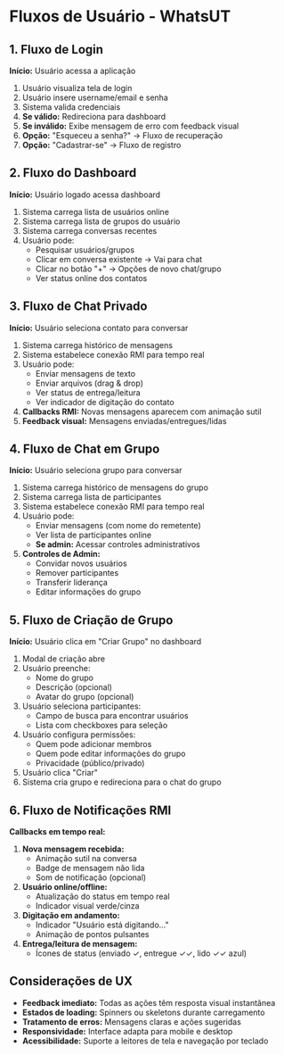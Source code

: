 # Fluxos de Usuário - WhatsUT

## 1. Fluxo de Login
**Início:** Usuário acessa a aplicação
1. Usuário visualiza tela de login
2. Usuário insere username/email e senha
3. Sistema valida credenciais
4. **Se válido:** Redireciona para dashboard
5. **Se inválido:** Exibe mensagem de erro com feedback visual
6. **Opção:** "Esqueceu a senha?" → Fluxo de recuperação
7. **Opção:** "Cadastrar-se" → Fluxo de registro

## 2. Fluxo do Dashboard
**Início:** Usuário logado acessa dashboard
1. Sistema carrega lista de usuários online
2. Sistema carrega lista de grupos do usuário
3. Sistema carrega conversas recentes
4. Usuário pode:
   - Pesquisar usuários/grupos
   - Clicar em conversa existente → Vai para chat
   - Clicar no botão "+" → Opções de novo chat/grupo
   - Ver status online dos contatos

## 3. Fluxo de Chat Privado
**Início:** Usuário seleciona contato para conversar
1. Sistema carrega histórico de mensagens
2. Sistema estabelece conexão RMI para tempo real
3. Usuário pode:
   - Enviar mensagens de texto
   - Enviar arquivos (drag & drop)
   - Ver status de entrega/leitura
   - Ver indicador de digitação do contato
4. **Callbacks RMI:** Novas mensagens aparecem com animação sutil
5. **Feedback visual:** Mensagens enviadas/entregues/lidas

## 4. Fluxo de Chat em Grupo
**Início:** Usuário seleciona grupo para conversar
1. Sistema carrega histórico de mensagens do grupo
2. Sistema carrega lista de participantes
3. Sistema estabelece conexão RMI para tempo real
4. Usuário pode:
   - Enviar mensagens (com nome do remetente)
   - Ver lista de participantes online
   - **Se admin:** Acessar controles administrativos
5. **Controles de Admin:**
   - Convidar novos usuários
   - Remover participantes
   - Transferir liderança
   - Editar informações do grupo

## 5. Fluxo de Criação de Grupo
**Início:** Usuário clica em "Criar Grupo" no dashboard
1. Modal de criação abre
2. Usuário preenche:
   - Nome do grupo
   - Descrição (opcional)
   - Avatar do grupo (opcional)
3. Usuário seleciona participantes:
   - Campo de busca para encontrar usuários
   - Lista com checkboxes para seleção
4. Usuário configura permissões:
   - Quem pode adicionar membros
   - Quem pode editar informações do grupo
   - Privacidade (público/privado)
5. Usuário clica "Criar"
6. Sistema cria grupo e redireciona para o chat do grupo

## 6. Fluxo de Notificações RMI
**Callbacks em tempo real:**
1. **Nova mensagem recebida:**
   - Animação sutil na conversa
   - Badge de mensagem não lida
   - Som de notificação (opcional)
2. **Usuário online/offline:**
   - Atualização do status em tempo real
   - Indicador visual verde/cinza
3. **Digitação em andamento:**
   - Indicador "Usuário está digitando..."
   - Animação de pontos pulsantes
4. **Entrega/leitura de mensagem:**
   - Ícones de status (enviado ✓, entregue ✓✓, lido ✓✓ azul)

## Considerações de UX
- **Feedback imediato:** Todas as ações têm resposta visual instantânea
- **Estados de loading:** Spinners ou skeletons durante carregamento
- **Tratamento de erros:** Mensagens claras e ações sugeridas
- **Responsividade:** Interface adapta para mobile e desktop
- **Acessibilidade:** Suporte a leitores de tela e navegação por teclado

